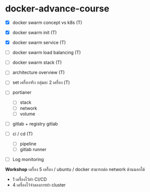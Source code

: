 # docker-advance-course


- [x] docker swarm concept vs k8s (T)
- [x] docker swarm init (T)
- [x] docker swarm service (T)
- [ ] docker swarm load balancing (T)
- [ ] docker swarm stack (T)
- [ ] architecture overview (T)
- [ ] set เครื่องจริง กลุ่มละ 2 เครื่อง (T)

- [ ] portianer
	- [ ] stack
	- [ ] network
	- [ ] volume
- [ ] gitlab + registry gitlab
- [ ] ci / cd (T)
	- [ ] pipeline
	- [ ] gitlab runner
- [ ] Log monitoring


**Workshop**
เครื่อง 5 เครื่อง / ubuntu / docker สามารถต่อ network ด้านนอกได้
- 1 เครื่องไว้ทำ CI/CD
- 4 เครื่องไว้จำลองการทำ cluster
